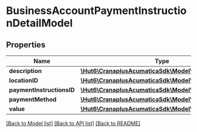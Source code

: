 # BusinessAccountPaymentInstructionDetailModel

## Properties
Name | Type | Description | Notes
------------ | ------------- | ------------- | -------------
**description** | [**\Hut6\CranaplusAcumaticaSdk\Model\StringValueModel**](StringValueModel.md) |  | [optional] 
**locationID** | [**\Hut6\CranaplusAcumaticaSdk\Model\IntValueModel**](IntValueModel.md) |  | [optional] 
**paymentInstructionsID** | [**\Hut6\CranaplusAcumaticaSdk\Model\StringValueModel**](StringValueModel.md) |  | [optional] 
**paymentMethod** | [**\Hut6\CranaplusAcumaticaSdk\Model\StringValueModel**](StringValueModel.md) |  | [optional] 
**value** | [**\Hut6\CranaplusAcumaticaSdk\Model\StringValueModel**](StringValueModel.md) |  | [optional] 

[[Back to Model list]](../README.md#documentation-for-models) [[Back to API list]](../README.md#documentation-for-api-endpoints) [[Back to README]](../README.md)


